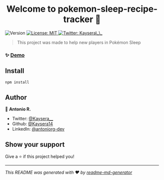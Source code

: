 <h1 align="center">Welcome to pokemon-sleep-recipe-tracker 👋</h1>
<p>
  <img alt="Version" src="https://img.shields.io/badge/version-0.7.0-blue.svg?cacheSeconds=2592000" />
  <a href="#" target="_blank">
    <img alt="License: MIT" src="https://img.shields.io/badge/License-MIT-yellow.svg" />
  </a>
  <a href="https://twitter.com/Kaysera\_\_" target="_blank">
    <img alt="Twitter: Kaysera\_\_" src="https://img.shields.io/twitter/follow/Kaysera\_\_.svg?style=social" />
  </a>
</p>

> This project was made to help new players in Pokémon Sleep

### ✨ [Demo](https://sleep-recipe-tracker.netlify.app)

## Install

```sh
npm install
```

## Author

👤 **Antonio R.**

* Twitter: [@Kaysera\_\_](https://twitter.com/Kaysera\_\_)
* Github: [@Kaysera14](https://github.com/Kaysera14)
* LinkedIn: [@antoniorg-dev](https://linkedin.com/in/antoniorg-dev)

## Show your support

Give a ⭐️ if this project helped you!

***
_This README was generated with ❤️ by [readme-md-generator](https://github.com/kefranabg/readme-md-generator)_
